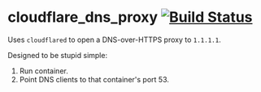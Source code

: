 # cloudflare\_dns\_proxy [![Build Status](https://drone.jonnrb.com/api/badges/jon/network_containers/status.svg?branch=master)](https://drone.jonnrb.com/jon/network_containers)

Uses `cloudflared` to open a DNS-over-HTTPS proxy to `1.1.1.1`.

Designed to be stupid simple:
 1. Run container.
 2. Point DNS clients to that container's port 53.
